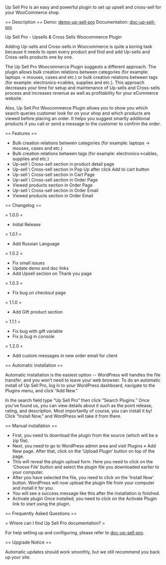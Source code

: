 Up Sell Pro is an easy and powerful plugin to set up upsell and cross-sell for your WooCommerce shop.

== Description ==
Demo: [demo-up-sell-pro](https://up-sell-pro.first-design-company.com/)
Documentation: [doc-up-sell-pro](https://docs-up-sell-pro.first-design-company.com/)

Up Sell Pro  - Upsells & Cross Sells Woocommerce Plugin

Adding  Up-sells and Cross-sells in Woocommerce is quite a boring task because it needs to open every product and find and add  Up-sells and Cross-sells products one by one.

The Up Sell Pro Woocommerce Plugin suggests a different approach. The plugin allows bulk creation relations between categories (for example: laptops -> mouses, cases and etc.) or bulk creation relations between tags (for example: electronics->cables, supplies and etc.). This approach decreases your time for setup and maintenance of Up-sells and Cross-sells process and increases revenue as well as profitability for your eCommerce website.

Also, Up Sell Pro Woocommerce Plugin allows you to show you which search queries customer look for on your shop and which products are viewed before placing an order. It helps you suggest smartly additional products  if you call or send a message to the customer to confirm the order.


== Features ==

* Bulk creation relations between categories (for example: laptops -> mouses, cases and etc.)
* Bulk creation relations between tags (for example: electronics->cables, supplies and etc.)
* Up-sell \ Cross-sell section in product detail page
* Up-sell \ Cross-sell section in Pop Up after click Add to cart button
* Up-sell \ Cross-sell section in Cart Page
* Up-sell \ Cross-sell section in Order Page
* Viewed products section in Order Page
* Up-sell \ Cross-sell section in Order Email
* Viewed products section in Order Email

== Changelog ==

= 1.0.0 =
* Initial Release

= 1.0.1 =
* Add Russian Language

= 1.0.2 =
* Fix small issues
* Update demo and doc links
* Add Upsell section on Thank you page

= 1.0.3 =
* Fix bug on checkout page

= 1.1.0 =
* Add Gift product section

= 1.1.1 =
* Fix bug with gift variable
* Fix js bug in console

= 1.2.0 =
* Add custom messages in new order email for client

== Automatic installation ==

Automatic installation is the easiest option -- WordPress will handles the file transfer, and you won’t need to leave your web browser. To do an automatic install of Up Sell Pro, log in to your WordPress dashboard, navigate to the Plugins menu, and click “Add New.”

In the search field type “Up Sell Pro” then click “Search Plugins.” Once you’ve found us,  you can view details about it such as the point release, rating, and description. Most importantly of course, you can install it by! Click “Install Now,” and WordPress will take it from there.

== Manual installation ==

* First, you need to download the plugin from the source (which will be a zip file).
* Next, you need to go to WordPress admin area and visit Plugins » Add New page. After that, click on the ‘Upload Plugin’ button on top of the page.
* This will reveal the plugin upload form. Here you need to click on the ‘Choose File’ button and select the plugin file you downloaded earlier to your computer.
* After you have selected the file, you need to click on the ‘Install Now’ button. WordPress will now upload the plugin file from your computer and install it for you.
* You will see a success message like this after the installation is finished.
* Activate plugin Once installed, you need to click on the Activate Plugin link to start using the plugin.

== Frequently Asked Questions ==

= Where can I find Up Sell Pro documentation? =

For help setting up and configuring, please refer to [doc-up-sell-pro](https://docs-up-sell-pro.first-design-company.com/).

== Upgrade Notice ==

Automatic updates should work smoothly, but we still recommend you back up your site.
 
